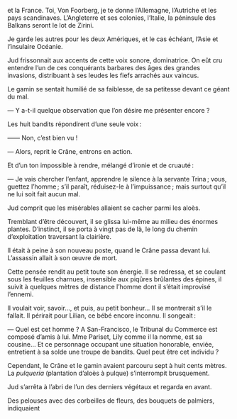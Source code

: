 et la France. Toi, Von Foorberg, je te donne l’Allemagne, l’Autriche et les pays scandinaves. L’Angleterre et ses colonies, l’Italie, la péninsule
des Balkans seront le lot de Zirini.

Je garde les autres pour les deux Amériques, et le cas échéant, l’Asie et
l’insulaire Océanie.

Jud frissonnait aux accents de cette voix sonore, dominatrice. On eût cru
entendre l’un de ces conquérants barbares des âges des grandes invasions,
distribuant à ses leudes les fiefs arrachés aux vaincus.

Le gamin se sentait humilié de sa faiblesse, de sa petitesse devant ce géant du mal.

— Y a-t-il quelque observation que l’on désire me présenter encore ?

Les huit bandits répondirent d’une seule voix :

—— Non, c’est bien vu !

— Alors, reprit le Crâne, entrons en action.

Et d’un ton impossible à rendre, mélangé d’ironie et de cruauté :

— Je vais chercher l’enfant, apprendre le silence à la servante Trina ; vous, guettez l’homme ; s’il paraît, réduisez-le à l’impuissance ; mais surtout qu’il ne lui soit fait aucun mal.

Jud comprit que les misérables allaient se cacher parmi les aloès.

Tremblant d’être découvert, il se glissa lui-même au milieu des énormes plantes. D’instinct, il se porta à vingt pas de là, le long du chemin d’exploitation traversant la clairière.

Il était à peine à son nouveau poste, quand le Crâne passa devant lui. L’assassin allait à son œuvre de mort.

Cette pensée rendit au petit toute son énergie. Il se redressa, et se coulant
sous les feuilles charnues, insensible aux piqûres brûlantes des épines, il
suivit à quelques mètres de distance l’homme dont il s’était improvisé l’ennemi.

Il voulait voir, savoir…, et puis, au petit bonheur… Il se montrerait s’il le fallait. Il périrait pour Lilian, ce bébé encore inconnu. Il songeait :

— Quel est cet homme ? A San-Francisco, le Tribunal du Commerce est
composé d’amis à lui. Mme Pariset, Lily comme il la nomme, est sa cousine…
Et ce personnage occupant une situation honorable, enviée, entretient à sa
solde une troupe de bandits. Quel peut être cet individu ?

Cependant, le Crâne et le gamin avaient parcouru sept à huit cents mètres. La _pulqueria_ (plantation d’aloès à pulque) s’interrompit brusquement.

Jud s’arrêta à l’abri de l’un des derniers végétaux et regarda en avant.

Des pelouses avec des corbeilles de fleurs, des bouquets de palmiers, indiquaient

